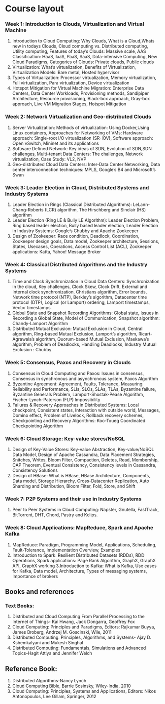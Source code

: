 
# Course layout
### Week 1: Introduction to Clouds, Virtualization and Virtual Machine
1.	Introduction to Cloud Computing: Why Clouds, What is a Cloud,Whats new in todays Clouds, Cloud computing vs. Distributed computing, Utility computing, Features of today’s Clouds: Massive scale,  AAS Classification: HaaS, IaaS, PaaS, SaaS, Data-intensive Computing, New Cloud Paradigms, Categories of Clouds: Private clouds, Public clouds
2.	Virtualization: What’s virtualization, Benefits of Virtualization, Virtualization Models: Bare metal, Hosted hypervisor
3.	Types of Virtualization: Processor virtualization, Memory virtualization, Full virtualization, Para virtualization, Device virtualization
4.	Hotspot Mitigation for Virtual Machine Migration: Enterprise Data Centers, Data Center Workloads, Provisioning methods, Sandipiper Architecture, Resource provisioning, Black-box approach, Gray-box approach, Live VM Migration Stages, Hotspot Mitigation


### Week 2: Network Virtualization and Geo-distributed Clouds
1.	Server Virtualization: Methods of virtualization: Using Docker,Using Linux containers, Approaches for Networking of VMs: Hardware approach: Single-root I/O virtualization (SR-IOV), Software approach: Open vSwitch, Mininet and its applications
2.	Software Defined Network: Key ideas of SDN, Evolution of SDN,SDN challenges, Multi-tenant Data Centers: The challenges, Network virtualization, Case Study: VL2, NVP
3.	Geo-distributed Cloud Data Centers: Inter-Data Center Networking, Data center interconnection techniques: MPLS, Google’s B4 and  Microsoft’s Swan

### Week 3: Leader Election in Cloud, Distributed Systems and Industry Systems
1.	Leader Election in Rings (Classical Distributed Algorithms): LeLann-Chang-Roberts (LCR) algorithm, The Hirschberg and Sinclair (HS) algorithm
2.	Leader Election (Ring LE & Bully LE Algorithm): Leader Election Problem, Ring based leader election, Bully based leader election, Leader Election in Industry Systems: Google’s Chubby and  Apache Zookeeper
3.	Design of Zookeeper: Race condition, Deadlock, Coordination, Zookeeper design goals, Data model, Zookeeper architecture, Sessions, States, Usecases, Operations, Access Control List (ACL), Zookeeper applications: Katta, Yahoo! Message Broker

### Week 4: Classical Distributed Algorithms and the Industry Systems
1.	Time and Clock Synchronization in Cloud Data Centers: Synchronization in the cloud, Key challenges, Clock Skew, Clock Drift, External and Internal clock synchronization, Christians algorithm, Error bounds, Network time protocol (NTP), Berkley’s algorithm, Datacenter time protocol (DTP), Logical (or Lamport) ordering, Lamport timestamps, Vector timestamps
2.	Global State and Snapshot Recording Algorithms: Global state, Issues in Recording a Global State, Model of Communication, Snapshot algorithm: Chandy-Lamport Algorithm
3.	Distributed Mutual Exclusion: Mutual Exclusion in Cloud, Central algorithm, Ring-based Mutual Exclusion, Lamport’s algorithm, Ricart-Agrawala’s algorithm, Quorum-based Mutual Exclusion, Maekawa’s algorithm, Problem of Deadlocks, Handling Deadlocks, Industry Mutual Exclusion : Chubby

### Week 5: Consensus, Paxos and Recovery in Clouds
1.	Consensus in Cloud Computing and Paxos: Issues in consensus, Consensus in synchronous and asynchronous system, Paxos Algorithm
2.	Byzantine Agreement: Agreement, Faults, Tolerance, Measuring Reliability and Performance, SLIs, SLOs, SLAs, TLAs, Byzantine failure, Byzantine Generals Problem, Lamport-Shostak-Pease Algorithm, Fischer-Lynch-Paterson (FLP) Impossibility 
3.	Failures & Recovery Approaches in Distributed Systems: Local checkpoint, Consistent states, Interaction with outside world, Messages, Domino effect, Problem of Livelock,  Rollback recovery schemes, Checkpointing and Recovery Algorithms: Koo-Toueg Coordinated Checkpointing Algorithm

### Week 6: Cloud Storage: Key-value stores/NoSQL 
1.	Design of Key-Value Stores: Key-value Abstraction, Key-value/NoSQL Data Model, Design of Apache Cassandra, Data Placement Strategies, Snitches, Writes, Bloom Filter, Compaction, Deletes, Read, Membership, CAP Theorem, Eventual Consistency, Consistency levels in Cassandra, Consistency Solutions
2.	Design of HBase: What is HBase, HBase Architecture, Components, Data model, Storage Hierarchy, Cross-Datacenter Replication, Auto Sharding and Distribution, Bloom Filter, Fold, Store, and Shift

### Week 7: P2P Systems and their use in Industry Systems
1.	Peer to Peer Systems in Cloud Computing: Napster, Gnutella, FastTrack, BitTorrent, DHT, Chord, Pastry and Kelips.

### Week 8: Cloud Applications: MapReduce, Spark and Apache Kafka
1.	MapReduce: Paradigm, Programming Model, Applications, Scheduling, Fault-Tolerance, Implementation Overview, Examples
2.	Introduction to Spark: Resilient Distributed Datasets (RDDs), RDD Operations, Spark applications: Page Rank Algorithm, GraphX, GraphX API, GraphX working
3.Introduction to Kafka: What is Kafka, Use cases for Kafka, Data model, Architecture, Types of messaging systems, Importance of brokers


## Books and references
### Text Books:
1.	Distributed and Cloud Computing From Parallel Processing to the Internet of Things- Kai Hwang, Jack Dongarra, Geoffrey Fox
2.	Cloud Computing: Principles and Paradigms, Editors: Rajkumar Buyya, James Broberg, Andrzej M. Goscinski, Wile, 2011
3.	Distributed Computing: Principles, Algorithms, and Systems- Ajay D. Kshemkalyani and Mukesh Singhal
4.	Distributed Computing: Fundamentals, Simulations and Advanced Topics-Hagit Attiya and Jennifer Welch

## Reference Book:
1. Distributed Algorithms-Nancy Lynch
2. Cloud Computing Bible, Barrie Sosinsky, Wiley-India, 2010
3. Cloud Computing: Principles, Systems and Applications, Editors: Nikos Antonopoulos, Lee Gillam, Springer, 2012
